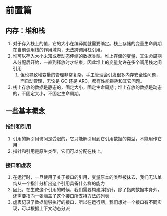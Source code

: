 # 前置篇

## 内存：堆和栈

1. 对于存入栈上的值，它的大小在编译期就需要确定。栈上存储的变量生命周期在当前调用栈的作用域内，无法跨调用栈引用。
2. 堆可以存入大小未知或者动态伸缩的数据类型。堆上存储的变量，其生命周期从分配后开始，一直到释放时才结束，因此堆上的变量允许在多个调用栈之间引用
   1. 但也导致堆变量的管理非常复杂，手工管理会引发很多内存安全性问题，而自动管理，无论是 GC 还是 ARC，都有性能损耗和其它问题。
3. 栈上存放的数据是静态的，固定大小，固定生命周期；堆上存放的数据是动态的，不固定大小，不固定生命周期。

## 一些基本概念

### 指针和引用

1. 引用的解引用访问是受限的，它只能解引用到它引用数据的类型，不能用作它用
2. 指针和引用是原生类型，它们可以分配在栈上。

### 接口和虚表

1. 在运行时，一旦使用了关于接口的引用，变量原本的类型被抹去，我们无法单纯从一个指针分析出这个引用具备什么样的能力
2. 因此，在生成这个引用的时候，我们需要构建胖指针，除了指向数据本身外，还需要指向一张涵盖了这个接口所支持方法的列表
3. 虚表记录了数据能够执行的接口，所以在运行期，我们想对一个接口有不同实现，可以根据上下文动态分派